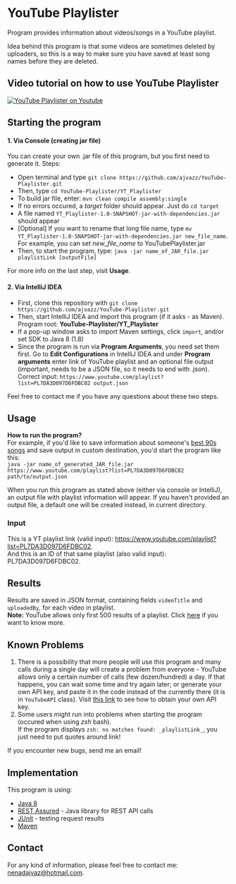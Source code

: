 # YouTube Playlister
Program provides information about videos/songs in a YouTube playlist.

Idea behind this program is that some videos are sometimes deleted by uploaders, so this is a way to make sure you have saved at least song names before they are deleted.

## Video tutorial on how to use YouTube Playlister

[![YouTube Playlister on Youtube](https://www.htxt.co.za/wp-content/uploads/2017/08/youtube-logo-new.jpg)](https://www.youtube.com/watch?v=jB0QswJzL5Q)

## Starting the program

#### 1. Via Console (creating jar file)
You can create your own .jar file of this program, but you first need to generate it. Steps:
* Open terminal and type `git clone https://github.com/ajvazz/YouTube-Playlister.git`
* Then, type `cd YouTube-Playlister/YT_Playlister`
* To build jar file, enter: `mvn clean compile assembly:single`
* If no errors occured, a _target_ folder should appear. Just do `cd target`
* A file named `YT_Playlister-1.0-SNAPSHOT-jar-with-dependencies.jar` should appear
* [Optional] If you want to rename that long file name, type `mv YT_Playlister-1.0-SNAPSHOT-jar-with-dependencies.jar new_file_name`. For example, you can set _new_file_name_ to YouTubePlaylister.jar
* Then, to start the program, type: `java -jar name_of_JAR_file.jar playlistLink [outputFile]`  

For more info on the last step, visit **Usage**.

#### 2. Via IntelliJ IDEA
* First, clone this repository with `git clone https://github.com/ajvazz/YouTube-Playlister.git`
* Then, start IntelliJ IDEA and import this program (if it asks - as Maven). Program root: **YouTube-Playlister/YT_Playlister**
* If a pop-up window asks to import Maven settings, click `import`, and/or set SDK to Java 8 (1.8)
* Since the program is run via **Program Arguments**, you need set them first. Go to **Edit Configurations** in IntelliJ IDEA and under **Program arguments**  enter link of YouTube playlist and an optional file output (important, needs to be a JSON file, so it needs to end with .json). Correct input: `https://www.youtube.com/playlist?list=PL7DA3D097D6FDBC02 output.json`

Feel free to contact me if you have any questions about these two steps.

## Usage
**How to run the program?**  
For example, if you'd like to save information about someone's [best 90s songs](https://www.youtube.com/playlist?list=PL7DA3D097D6FDBC02) and save output in custom destination, you'd start the program like this:  
`java -jar name_of_generated_JAR_file.jar https://www.youtube.com/playlist?list=PL7DA3D097D6FDBC02 path/to/output.json`

When you run this program as stated above (either via console or IntelliJ), an output file with playlist information will appear. If you haven't provided an output file, a default one will be created instead, in current directory.

### Input
This is a YT playlist link (valid  input): https://www.youtube.com/playlist?list=PL7DA3D097D6FDBC02.  
And this is an ID of that same playlist (also valid input): PL7DA3D097D6FDBC02.

## Results
Results are saved in JSON format, containing fields `videoTitle` and `uploadedBy`, for each video in playlist.  
**Note:** YouTube allows only first 500 results of a playlist. Click [here](https://stackoverflow.com/questions/25918405/youtube-api-v3-page-tokens/25928207#25928207) if you want to know more.

## Known Problems
1. There is a possibility that more people will use this program and many calls during a single day will create a problem from everyone - YouTube allows only a certain number of calls (few dozen/hundred) a day. If that happens, you can wait some time and try again later; or generate your own API key, and paste it in the code instead of the currently there (it is in `YouTubeAPI` class). Visit [this link](https://developers.google.com/youtube/registering_an_application) to see how to obtain your own API key.
2. Some users might run into problems when starting the program (occured when using _zsh_ bash).  
If the program displays `zsh: no matches found: _playlistLink_`, you just need to put quotes around link!

If you encounter new bugs, send me an email!


## Implementation
This program is using:  
* [Java 8](https://www.oracle.com/java/)
* [REST Assured](http://rest-assured.io/) - Java library for REST API calls
* [JUnit](https://junit.org/junit5/) - testing request results
* [Maven](https://maven.apache.org/)

## Contact
For any kind of information, please feel free to contact me: nenadajvaz@hotmail.com.
